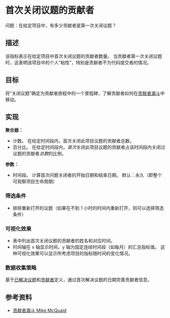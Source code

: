 # 首次关闭议题的贡献者

问题：在给定项目中，有多少贡献者是第一次关闭议题？

## 描述
该指标表示在给定项目中首次关闭议题的贡献者数量。 当贡献者第一次关闭议题时，这表明该项目中的个人“粘性”，特别是贡献者不为代码提交者的情况。

## 目标
将“关闭议题”确定为贡献者旅程中的一个里程碑，了解贡献者如何在[贡献者漏斗](https://mikemcquaid.com/2018/08/14/the-open-source-contributor-funnel-why-people-dont-contribute-to-your-open-source-project/)中移动。

## 实现

**聚合器：**
* 计数。 在给定时间段内，首次关闭此项目议题的贡献者总数。
* 百分比。 在给定时间段内，*首次*关闭此项目议题的贡献者占该时间段内关闭过议题的贡献者*总数*的比例。

**参数：**
* 时间段。 计算首次问题关闭者的开始日期和结束日期。 默认：永久（即整个可观察项目生命周期）

### 筛选条件
* 排除重新打开的议题（如果在不到 1 小时的时间内重新打开，则可以选择筛选条件）

### 可视化效果
* 表中列出首次关闭议题的贡献者的姓名和对应时间。
* 时间轴在 x 轴显示时间，y 轴为固定连续时间段（如每月）的汇总指标值。 这种可视化效果可以显示所考虑项目的指标随时间的变化情况。

### 数据收集策略
基于[已解决议题](https://chaoss.community/metric-issues-closed/)和[贡献者](https://chaoss.community/metric-contributors/)定义，通过首次解决议题的日期完善贡献者信息。

## 参考资料

* [贡献者漏斗 Mike McQuaid](https://mikemcquaid.com/2018/08/14/the-open-source-contributor-funnel-why-people-dont-contribute-to-your-open-source-project/)
